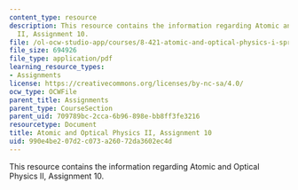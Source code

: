```yaml
---
content_type: resource
description: This resource contains the information regarding Atomic and Optical Physics
  II, Assignment 10.
file: /ol-ocw-studio-app/courses/8-421-atomic-and-optical-physics-i-spring-2014/990e4be207d2c073a26072da3602ec4d_MIT8_421S14_homeWork10.pdf
file_size: 694926
file_type: application/pdf
learning_resource_types:
- Assignments
license: https://creativecommons.org/licenses/by-nc-sa/4.0/
ocw_type: OCWFile
parent_title: Assignments
parent_type: CourseSection
parent_uid: 709789bc-2cca-6b96-898e-bb8ff3fe3216
resourcetype: Document
title: Atomic and Optical Physics II, Assignment 10
uid: 990e4be2-07d2-c073-a260-72da3602ec4d
---
```

This resource contains the information regarding Atomic and Optical Physics II, Assignment 10.